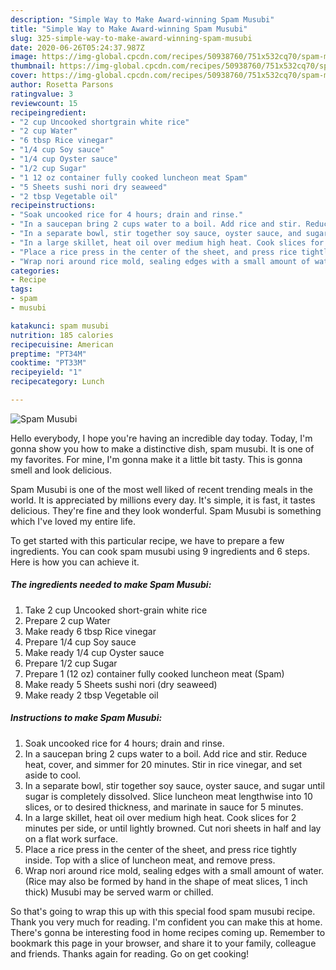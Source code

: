 ```yaml
---
description: "Simple Way to Make Award-winning Spam Musubi"
title: "Simple Way to Make Award-winning Spam Musubi"
slug: 325-simple-way-to-make-award-winning-spam-musubi
date: 2020-06-26T05:24:37.987Z
image: https://img-global.cpcdn.com/recipes/50938760/751x532cq70/spam-musubi-recipe-main-photo.jpg
thumbnail: https://img-global.cpcdn.com/recipes/50938760/751x532cq70/spam-musubi-recipe-main-photo.jpg
cover: https://img-global.cpcdn.com/recipes/50938760/751x532cq70/spam-musubi-recipe-main-photo.jpg
author: Rosetta Parsons
ratingvalue: 3
reviewcount: 15
recipeingredient:
- "2 cup Uncooked shortgrain white rice"
- "2 cup Water"
- "6 tbsp Rice vinegar"
- "1/4 cup Soy sauce"
- "1/4 cup Oyster sauce"
- "1/2 cup Sugar"
- "1 12 oz container fully cooked luncheon meat Spam"
- "5 Sheets sushi nori dry seaweed"
- "2 tbsp Vegetable oil"
recipeinstructions:
- "Soak uncooked rice for 4 hours; drain and rinse."
- "In a saucepan bring 2 cups water to a boil. Add rice and stir. Reduce heat, cover, and simmer for 20 minutes. Stir in rice vinegar, and set aside to cool."
- "In a separate bowl, stir together soy sauce, oyster sauce, and sugar until sugar is completely dissolved. Slice luncheon meat lengthwise into 10 slices, or to desired thickness, and marinate in sauce for 5 minutes."
- "In a large skillet, heat oil over medium high heat. Cook slices for 2 minutes per side, or until lightly browned. Cut nori sheets in half and lay on a flat work surface."
- "Place a rice press in the center of the sheet, and press rice tightly inside. Top with a slice of luncheon meat, and remove press."
- "Wrap nori around rice mold, sealing edges with a small amount of water. (Rice may also be formed by hand in the shape of meat slices, 1 inch thick) Musubi may be served warm or chilled."
categories:
- Recipe
tags:
- spam
- musubi

katakunci: spam musubi 
nutrition: 185 calories
recipecuisine: American
preptime: "PT34M"
cooktime: "PT33M"
recipeyield: "1"
recipecategory: Lunch

---
```



![Spam Musubi](https://img-global.cpcdn.com/recipes/50938760/751x532cq70/spam-musubi-recipe-main-photo.jpg)

Hello everybody, I hope you're having an incredible day today. Today, I'm gonna show you how to make a distinctive dish, spam musubi. It is one of my favorites. For mine, I'm gonna make it a little bit tasty. This is gonna smell and look delicious.

Spam Musubi is one of the most well liked of recent trending meals in the world. It is appreciated by millions every day. It's simple, it is fast, it tastes delicious. They're fine and they look wonderful. Spam Musubi is something which I've loved my entire life.




To get started with this particular recipe, we have to prepare a few ingredients. You can cook spam musubi using 9 ingredients and 6 steps. Here is how you can achieve it.

<!--inarticleads1-->

##### The ingredients needed to make Spam Musubi:

1. Take 2 cup Uncooked short-grain white rice
1. Prepare 2 cup Water
1. Make ready 6 tbsp Rice vinegar
1. Prepare 1/4 cup Soy sauce
1. Make ready 1/4 cup Oyster sauce
1. Prepare 1/2 cup Sugar
1. Prepare 1 (12 oz) container fully cooked luncheon meat (Spam)
1. Make ready 5 Sheets sushi nori (dry seaweed)
1. Make ready 2 tbsp Vegetable oil




<!--inarticleads2-->

##### Instructions to make Spam Musubi:

1. Soak uncooked rice for 4 hours; drain and rinse.
1. In a saucepan bring 2 cups water to a boil. Add rice and stir. Reduce heat, cover, and simmer for 20 minutes. Stir in rice vinegar, and set aside to cool.
1. In a separate bowl, stir together soy sauce, oyster sauce, and sugar until sugar is completely dissolved. Slice luncheon meat lengthwise into 10 slices, or to desired thickness, and marinate in sauce for 5 minutes.
1. In a large skillet, heat oil over medium high heat. Cook slices for 2 minutes per side, or until lightly browned. Cut nori sheets in half and lay on a flat work surface.
1. Place a rice press in the center of the sheet, and press rice tightly inside. Top with a slice of luncheon meat, and remove press.
1. Wrap nori around rice mold, sealing edges with a small amount of water. (Rice may also be formed by hand in the shape of meat slices, 1 inch thick) Musubi may be served warm or chilled.




So that's going to wrap this up with this special food spam musubi recipe. Thank you very much for reading. I'm confident you can make this at home. There's gonna be interesting food in home recipes coming up. Remember to bookmark this page in your browser, and share it to your family, colleague and friends. Thanks again for reading. Go on get cooking!
